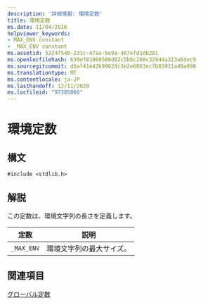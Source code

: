 ```yaml
---
description: '詳細情報: 環境定数'
title: 環境定数
ms.date: 11/04/2016
helpviewer_keywords:
- MAX_ENV constant
- _MAX_ENV constant
ms.assetid: 5224f540-231c-47aa-be9a-467efd1db281
ms.openlocfilehash: 639ef81868580d82c5b6c208c32944a313a6dec9
ms.sourcegitcommit: d6af41e42699628c3e2e6063ec7b03931a49a098
ms.translationtype: MT
ms.contentlocale: ja-JP
ms.lasthandoff: 12/11/2020
ms.locfileid: "97305066"
---
```

# <a name="environmental-constants"></a>環境定数

## <a name="syntax"></a>構文

```
#include <stdlib.h>
```

## <a name="remarks"></a>解説

この定数は、環境文字列の長さを定義します。

|定数|説明|
|--------------|-------------|
|`_MAX_ENV`|環境文字列の最大サイズ。|

## <a name="see-also"></a>関連項目

[グローバル定数](../c-runtime-library/global-constants.md)
